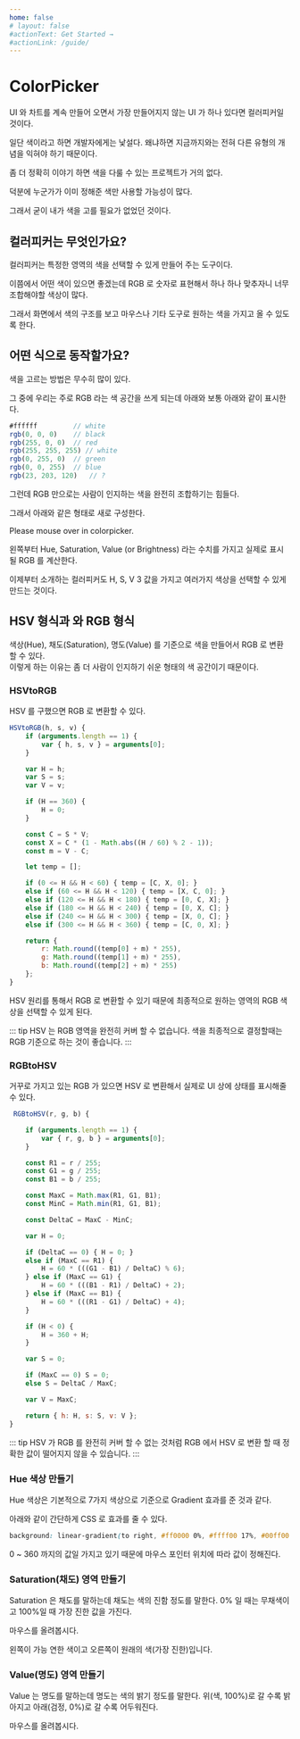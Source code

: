 ```yaml
---
home: false
# layout: false
#actionText: Get Started →
#actionLink: /guide/
---
```


# ColorPicker

UI 와 차트를 계속 만들어 오면서 가장 만들어지지 않는 UI 가 하나 있다면 컬러피커일 것이다. 

일단 색이라고 하면 개발자에게는 낯설다. 왜냐하면 지금까지와는 전혀 다른 유형의 개념을 익혀야 하기 때문이다. 

좀 더 정확히 이야기 하면 색을 다룰 수 있는 프로젝트가 거의 없다. 

덕분에 누군가가 이미 정해준 색만 사용할 가능성이 많다.  

그래서 굳이 내가 색을 고를 필요가 없었던 것이다. 



## 컬러피커는 무엇인가요?

컬러피커는 특정한 영역의 색을 선택할 수 있게 만들어 주는 도구이다.  

이쯤에서 어떤 색이 있으면 좋겠는데  RGB 로 숫자로 표현해서 하나 하나 맞추자니 너무 조합해야할 색상이 많다. 

그래서 화면에서 색의 구조를 보고 마우스나 기타 도구로 원하는 색을 가지고 올 수 있도록 한다. 

<ClientOnly>
<colorpicker />
</ClientOnly>

## 어떤 식으로 동작할가요?

색을 고르는 방법은 무수히 많이 있다. 

그 중에 우리는 주로 RGB 라는 색 공간을 쓰게 되는데 아래와 보통 아래와 같이 표시한다. 

```js
#ffffff         // white
rgb(0, 0, 0)    // black 
rgb(255, 0, 0)  // red 
rgb(255, 255, 255) // white
rgb(0, 255, 0)  // green
rgb(0, 0, 255)  // blue
rgb(23, 203, 120)   // ? 
```

그런데 RGB 만으로는 사람이 인지하는 색을 완전히 조합하기는 힘들다. 

그래서 아래와 같은 형태로 새로 구성한다.   

<ClientOnly>
<colorpicker-structure />
</ClientOnly>

Please mouse over in colorpicker.

왼쪽부터 Hue, Saturation, Value (or Brightness) 라는 수치를 가지고 실제로 표시될 RGB 를 계산한다. 

이제부터 소개하는 컬러피커도 H, S, V 3 값을 가지고 여러가지 색상을 선택할 수 있게 만드는 것이다. 


## HSV 형식과 와 RGB 형식 

색상(Hue), 채도(Saturation), 명도(Value) 를 기준으로 색을 만들어서 RGB 로 변환할 수 있다.   
이렇게 하는 이유는 좀 더 사람이 인지하기 쉬운 형태의 색 공간이기 때문이다. 

### HSVtoRGB

HSV 를 구했으면 RGB 로 변환할 수 있다. 

```js
HSVtoRGB(h, s, v) {
    if (arguments.length == 1) {
        var { h, s, v } = arguments[0];
    }

    var H = h;
    var S = s;
    var V = v;

    if (H == 360) {
        H = 0;
    }

    const C = S * V;
    const X = C * (1 - Math.abs((H / 60) % 2 - 1));
    const m = V - C;

    let temp = [];

    if (0 <= H && H < 60) { temp = [C, X, 0]; }
    else if (60 <= H && H < 120) { temp = [X, C, 0]; }
    else if (120 <= H && H < 180) { temp = [0, C, X]; }
    else if (180 <= H && H < 240) { temp = [0, X, C]; }
    else if (240 <= H && H < 300) { temp = [X, 0, C]; }
    else if (300 <= H && H < 360) { temp = [C, 0, X]; }

    return {
        r: Math.round((temp[0] + m) * 255),
        g: Math.round((temp[1] + m) * 255),
        b: Math.round((temp[2] + m) * 255)
    };
}
```

HSV 원리를 통해서  RGB 로 변환할 수 있기 때문에 최종적으로 원하는 영역의 RGB 색상을 선택할 수 있게 된다.  

::: tip
HSV 는 RGB 영역을 완전히 커버 할 수 없습니다. 색을 최종적으로 결정할때는 RGB 기준으로 하는 것이 좋습니다. 
:::

### RGBtoHSV

거꾸로 가지고 있는 RGB 가 있으면 HSV 로 변환해서 실제로 UI 상에 상태를 표시해줄 수 있다. 

```js
 RGBtoHSV(r, g, b) {

    if (arguments.length == 1) {
        var { r, g, b } = arguments[0];
    }

    const R1 = r / 255;
    const G1 = g / 255;
    const B1 = b / 255;

    const MaxC = Math.max(R1, G1, B1);
    const MinC = Math.min(R1, G1, B1);

    const DeltaC = MaxC - MinC;

    var H = 0;

    if (DeltaC == 0) { H = 0; }
    else if (MaxC == R1) {
        H = 60 * (((G1 - B1) / DeltaC) % 6);
    } else if (MaxC == G1) {
        H = 60 * (((B1 - R1) / DeltaC) + 2);
    } else if (MaxC == B1) {
        H = 60 * (((R1 - G1) / DeltaC) + 4);
    }

    if (H < 0) {
        H = 360 + H;
    }

    var S = 0;

    if (MaxC == 0) S = 0;
    else S = DeltaC / MaxC;

    var V = MaxC;

    return { h: H, s: S, v: V };
}
```

::: tip
HSV 가 RGB 를 완전히 커버 할 수 없는 것처럼 RGB 에서 HSV 로 변환 할 때 정확한 값이 떨어지지 않을 수 있습니다. 
:::


### Hue 색상 만들기 

Hue 색상은 기본적으로 7가지 색상으로 기준으로 Gradient 효과를 준 것과 같다. 

아래와 같이 간단하게 CSS 로 효과를 줄 수 있다. 

```css
background: linear-gradient(to right, #ff0000 0%, #ffff00 17%, #00ff00 33%, #00ffff 50%, #0000ff 67%, #ff00ff 83%, #ff0000 100%);
```

<ClientOnly>
<hue-color />
</ClientOnly>

0 ~ 360 까지의 값일 가지고 있기 때문에  마우스 포인터 위치에 따라  값이 정해진다. 

### Saturation(채도) 영역 만들기 

Saturation 은 채도를 말하는데 채도는 색의 진함 정도를 말한다.   0% 일 때는 무채색이고 100%일 때 가장 진한 값을 가진다. 

<ClientOnly>
<colorpicker-structure :saturation="true" />
</ClientOnly>

마우스를 올려봅시다. 

왼쪽이 가능 연한 색이고 오른쪽이 원래의 색(가장 진한)입니다. 

### Value(명도) 영역 만들기 

Value 는  명도를 말하는데 명도는 색의 밝기 정도를 말한다.  위(색, 100%)로 갈 수록 밝아지고 아래(검정, 0%)로 갈 수록 어두워진다. 

<ClientOnly>
<colorpicker-structure :value="true" />
</ClientOnly>

마우스를 올려봅시다. 
